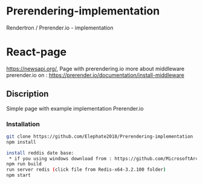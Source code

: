 # Prerendering-implementation
Rendertron / Prerender.io - implementation

# React-page
https://newsapi.org/,   Page with prerendering.io 
more about middleware prerender.io on :
https://prerender.io/documentation/install-middleware


## Discription

Simple page with example implementation Prerender.io


### Installation

```sh
git clone https://github.com/Elephate2018/Prerendering-implementation
npm install 

install reddis date base:
 * if you using windows download from : https://github.com/MicrosoftArchive/redis/releases
npm run build
run server redis (click file from Redis-x64-3.2.100 folder)
npm start
```
